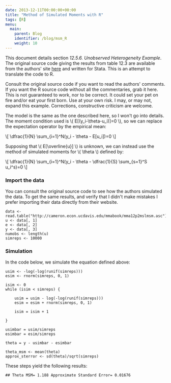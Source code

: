 ```yaml
---
date: 2013-12-11T00:00:00+00:00
title: "Method of Simulated Moments with R"
tags: [R]
menu:
  main:
    parent: Blog
    identifier: /blog/msm_R
    weight: 10
---
```


<!-- MathJax scripts -->
<script type="text/javascript" async
  src="https://cdn.mathjax.org/mathjax/latest/MathJax.js?config=TeX-MML-AM_CHTML">
</script>

</head>


<body>

<p>This document details section <em>12.5.6. Unobserved Heterogeneity Example</em>. The original source code giving the results from table 12.3 are available from the authors&#39; site <a href="http://cameron.econ.ucdavis.edu/mmabook/mmaprograms.html">here</a> and written for Stata. This is an attempt to translate the code to R.</p>

<p>Consult the original source code if you want to read the authors&#39; comments. If you want the R source code without all the commentaries, grab it here. This is not guaranteed to work, nor to be correct. It could set your pet on fire and/or eat your first born. Use at your own risk. I may, or may not, expand this example. Corrections, constructive criticism are welcome.</p>

<p>The model is the same as the one described here, so I won&#39;t go into details. The moment condition used is \( E[(y_i-\theta-u_i)]=0 \), so we can replace the expectation operator by the empirical mean:</p>

<p>\[ \dfrac{1}{N} \sum_{i=1}^N(y_i - \theta - E[u_i])=0 \]</p>

<p>Supposing that \( E[\overline{u}] \) is unknown, we can instead use the method of simulated moments for \( \theta \) defined by:</p>

<p>\[ \dfrac{1}{N} \sum_{i=1}^N(y_i - \theta - \dfrac{1}{S} \sum_{s=1}^S u_i^s)=0 \]</p>

<h3>Import the data</h3>

<p>You can consult the original source code to see how the authors simulated the data. To get the same results, and verify that I didn&#39;t make mistakes I prefer importing their data directly from their website.</p>

<pre><code class="r">data &lt;- read.table(&quot;http://cameron.econ.ucdavis.edu/mmabook/mma12p2mslmsm.asc&quot;)
u &lt;- data[, 1]
e &lt;- data[, 2]
y &lt;- data[, 3]
numobs &lt;- length(u)
simreps &lt;- 10000
</code></pre>

<h3>Simulation</h3>

<p>In the code below, we simulate the equation defined above:</p>

<pre><code class="r">usim &lt;- -log(-log(runif(simreps)))
esim &lt;- rnorm(simreps, 0, 1)

isim &lt;- 0
while (isim &lt; simreps) {

    usim = usim - log(-log(runif(simreps)))
    esim = esim + rnorm(simreps, 0, 1)

    isim = isim + 1

}

usimbar = usim/simreps
esimbar = esim/simreps

theta = y - usimbar - esimbar

theta_msm &lt;- mean(theta)
approx_sterror &lt;- sd(theta)/sqrt(simreps)
</code></pre>

<p>These steps yield the following results:</p>

<pre><code>## Theta MSM= 1.188 Approximate Standard Error= 0.01676
</code></pre>

</body>

